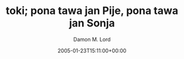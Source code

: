 ---
title: 'toki; pona tawa jan Pije, pona tawa jan Sonja'
posts: 1
hash: 't352'
author: 'Damon M. Lord'
date: 2005-01-23T15:11:00+00:00
sources:
  - http://forums.tokipona.org/viewtopic.php%3Ft=352.html
---